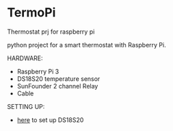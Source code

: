 # TermoPi
Thermostat prj for raspberry pi


python project for a smart thermostat with Raspberry Pi.

HARDWARE:
- Raspberry Pi 3
- DS18S20 temperature sensor
- SunFounder 2 channel Relay
- Cable


SETTING UP:
- [here](https://learn.adafruit.com/adafruits-raspberry-pi-lesson-11-ds18b20-temperature-sensing/ds18b20) to set up DS18S20
